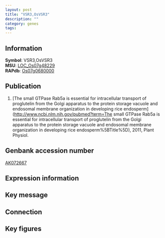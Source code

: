 ```yaml
---
layout: post
title: "VSR3,OsVSR3"
description: ""
category: genes
tags: 
---
```


## Information
__Symbol__: VSR3,OsVSR3  
__MSU__: [LOC_Os07g48229](http://rice.plantbiology.msu.edu/cgi-bin/ORF_infopage.cgi?orf=LOC_Os07g48229)  
__RAPdb__: [Os07g0680000](http://rapdb.dna.affrc.go.jp/viewer/gbrowse_details/irgsp1?name=Os07g0680000)  

## Publication
1. [The small GTPase Rab5a is essential for intracellular transport of proglutelin from the Golgi apparatus to the protein storage vacuole and endosomal membrane organization in developing rice endosperm](http://www.ncbi.nlm.nih.gov/pubmed?term=The small GTPase Rab5a is essential for intracellular transport of proglutelin from the Golgi apparatus to the protein storage vacuole and endosomal membrane organization in developing rice endosperm%5BTitle%5D), 2011, Plant Physiol.

## Genbank accession number
[AK072667](http://www.ncbi.nlm.nih.gov/nuccore/AK072667)  

## Expression information

## Key message

## Connection

## Key figures


